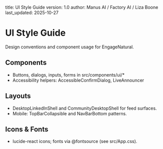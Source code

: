title: UI Style Guide
version: 1.0
author: Manus AI / Factory AI / Liza Boone
last_updated: 2025-10-27

# UI Style Guide

Design conventions and component usage for EngageNatural.

## Components

- Buttons, dialogs, inputs, forms in src/components/ui/*
- Accessibility helpers: AccessibleConfirmDialog, LiveAnnouncer

## Layouts

- DesktopLinkedInShell and CommunityDesktopShell for feed surfaces.
- Mobile: TopBarCollapsible and NavBarBottom patterns.

## Icons & Fonts

- lucide-react icons; fonts via @fontsource (see src/App.css).
